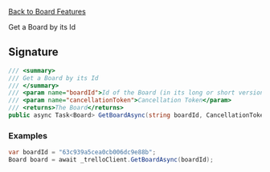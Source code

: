 [Back to Board Features](TrelloClient#board-features)

Get a Board by its Id

## Signature
```cs
/// <summary>
/// Get a Board by its Id
/// </summary>
/// <param name="boardId">Id of the Board (in its long or short version)</param>
/// <param name="cancellationToken">Cancellation Token</param>
/// <returns>The Board</returns>
public async Task<Board> GetBoardAsync(string boardId, CancellationToken cancellationToken = default) {...}
```
### Examples

```cs
var boardId = "63c939a5cea0cb006dc9e88b";
Board board = await _trelloClient.GetBoardAsync(boardId);
```